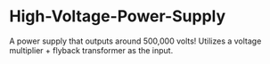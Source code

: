 # High-Voltage-Power-Supply
A power supply that outputs around 500,000 volts! Utilizes a voltage multiplier + flyback transformer as the input.

